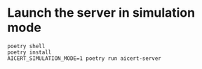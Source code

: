# Launch the server in simulation mode

```
poetry shell
poetry install
AICERT_SIMULATION_MODE=1 poetry run aicert-server
```